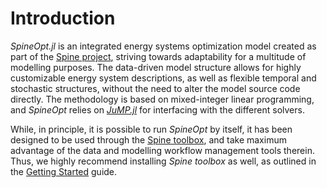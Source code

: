 # Introduction

*SpineOpt.jl* is an integrated energy systems optimization model created as part of the 
[Spine project](http://www.spine-model.org/), striving towards adaptability for a multitude of modelling purposes.
The data-driven model structure allows for highly customizable energy system descriptions, as well as flexible
temporal and stochastic structures, without the need to alter the model source code directly.
The methodology is based on mixed-integer linear programming, and *SpineOpt* relies on
[*JuMP.jl*](https://github.com/JuliaOpt/JuMP.jl) for interfacing with the different solvers.

While, in principle, it is possible to run *SpineOpt* by itself, it has been designed to be used through the
[Spine toolbox](https://github.com/Spine-project/Spine-Toolbox), and take maximum advantage of the data and modelling
workflow management tools therein.
Thus, we highly recommend installing *Spine toolbox* as well, as outlined in the [Getting Started](@ref) guide.